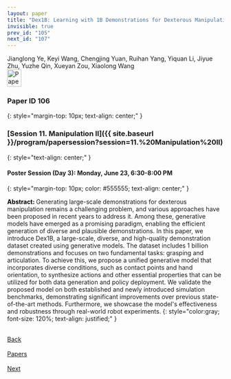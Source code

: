 ```yaml
---
layout: paper
title: "Dex1B: Learning with 1B Demonstrations for Dexterous Manipulation"
invisible: true
prev_id: "105"
next_id: "107"
---
```

<div class="paper-authors">
  <div class="paper-author-box">
    <div class="paper-author-name">Jianglong Ye, Keyi Wang, Chengjing Yuan, Ruihan Yang, Yiquan Li, Jiyue Zhu, Yuzhe Qin, Xueyan Zou, Xiaolong Wang</div>
    <div class="paper-author-uni"></div>
  </div>
</div>

<div class="paper-pdf">
  <div>
    <a href="https://www.roboticsproceedings.org/rss21/p106.pdf" title="Download PDF" target="_blank">
      <img src="{{ site.baseurl }}/images/paper_link_cardinal_red.png" alt="Paper PDF" width="33" height="40" />
    </a>
  </div>
</div>

### Paper ID 106
{: style="margin-top: 10px; text-align: center;" }

### [Session 11. Manipulation II]({{ site.baseurl }}/program/papersession?session=11.%20Manipulation%20II)
{: style="text-align: center;" }

#### Poster Session (Day 3): Monday, June 23, 6:30-8:00 PM
{: style="margin-top: 10px; color: #555555; text-align: center;" }

<b style="color: black;">Abstract: </b>Generating large-scale demonstrations for dexterous manipulation remains a challenging problem, and various approaches have been proposed in recent years to address it. Among these, generative models have emerged as a promising paradigm, enabling the efficient generation of diverse and plausible demonstrations. In this paper, we introduce Dex1B, a large-scale, diverse, and high-quality demonstration dataset created using generative models. The dataset includes 1 billion demonstrations and focuses on two fundamental tasks: grasping and articulation. To achieve this, we propose a unified generative model that incorporates diverse conditions, such as contact points and hand orientation, to synthesize actions and other essential properties that can be utilized for both data generation and policy deployment. We validate the proposed model on both established and newly introduced simulation benchmarks, demonstrating significant improvements over previous state-of-the-art methods. Furthermore, we showcase the model's effectiveness and robustness through real-world robot experiments.
{: style="color:gray; font-size: 120%; text-align: justified;" }

<div class="paper-menu">
  <div class="paper-menu-inner">
    <a href="{{ site.baseurl }}/program/papers/105/" title="Previous Paper">
            <div class="paper-menu-icon">
                <i class="fas fa-arrow-left"></i><br>
                <span class="paper-menu-label">Back</span>
            </div>
        </a>
    <a href="{{ site.baseurl }}/program/papers" title="All Papers">
      <div class="paper-menu-icon">
        <i class="fas fa-list"></i><br>
        <span class="paper-menu-label">Papers</span>
      </div>
    </a>
    <a href="{{ site.baseurl }}/program/papers/107/" title="Next Paper">
            <div class="paper-menu-icon">
                <i class="fas fa-arrow-right"></i><br>
                <span class="paper-menu-label">Next</span>
            </div>
        </a>
  </div>
</div>
